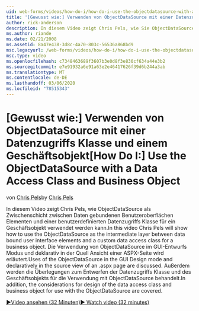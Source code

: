 ```yaml
---
uid: web-forms/videos/how-do-i/how-do-i-use-the-objectdatasource-with-a-data-access-class-and-business-object
title: '[Gewusst wie:] Verwenden von ObjectDataSource mit einer Datenzugriffs Klasse und einem Geschäftsobjekt | Microsoft-Dokumentation'
author: rick-anderson
description: In diesem Video zeigt Chris Pels, wie Sie ObjectDataSource als Zwischenschicht zwischen Daten gebundenen Benutzeroberflächen Elementen und einem benutzerdefinierten Datenstream (...) verwenden.
ms.author: riande
ms.date: 02/21/2008
ms.assetid: 8a47e438-3d8c-4a70-803c-56536a868bd9
msc.legacyurl: /web-forms/videos/how-do-i/how-do-i-use-the-objectdatasource-with-a-data-access-class-and-business-object
msc.type: video
ms.openlocfilehash: c7348463689f3607b3e0d8f3e830cf634a44e3b2
ms.sourcegitcommit: e7e91932a6e91a63e2e46417626f39d6b244a3ab
ms.translationtype: MT
ms.contentlocale: de-DE
ms.lasthandoff: 03/06/2020
ms.locfileid: "78515343"
---
```

# <a name="how-do-i-use-the-objectdatasource-with-a-data-access-class-and-business-object"></a><span data-ttu-id="8dcba-103">[Gewusst wie:] Verwenden von ObjectDataSource mit einer Datenzugriffs Klasse und einem Geschäftsobjekt</span><span class="sxs-lookup"><span data-stu-id="8dcba-103">[How Do I:] Use the ObjectDataSource with a Data Access Class and Business Object</span></span>

<span data-ttu-id="8dcba-104">von [Chris Pels](https://twitter.com/chrispels)</span><span class="sxs-lookup"><span data-stu-id="8dcba-104">by [Chris Pels](https://twitter.com/chrispels)</span></span>

<span data-ttu-id="8dcba-105">In diesem Video zeigt Chris Pels, wie ObjectDataSource als Zwischenschicht zwischen Daten gebundenen Benutzeroberflächen Elementen und einer benutzerdefinierten Datenzugriffs Klasse für ein Geschäftsobjekt verwendet werden kann.</span><span class="sxs-lookup"><span data-stu-id="8dcba-105">In this video Chris Pels will show how to use the ObjectDataSource as the intermediate layer between data bound user interface elements and a custom data access class for a business object.</span></span> <span data-ttu-id="8dcba-106">Die Verwendung von ObjectDataSource im GUI-Entwurfs Modus und deklarativ in der Quell Ansicht einer ASPX-Seite wird erläutert.</span><span class="sxs-lookup"><span data-stu-id="8dcba-106">Uses of the ObjectDataSource in the GUI Design mode and declaratively in the source view of an .aspx page are discussed.</span></span> <span data-ttu-id="8dcba-107">Außerdem werden die Überlegungen zum Entwerfen der Datenzugriffs Klasse und des Geschäftsobjekts für die Verwendung mit ObjectDataSource behandelt.</span><span class="sxs-lookup"><span data-stu-id="8dcba-107">In addition, the considerations for design of the data access class and business object for use with the ObjectDataSource are covered.</span></span>

[<span data-ttu-id="8dcba-108">&#9654;Video ansehen (32 Minuten)</span><span class="sxs-lookup"><span data-stu-id="8dcba-108">&#9654; Watch video (32 minutes)</span></span>](https://channel9.msdn.com/Blogs/ASP-NET-Site-Videos/how-do-i-use-the-objectdatasource-with-a-data-access-class-and-business-object)
